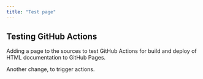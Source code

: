 ```yaml
---
title: "Test page"
---
```


## Testing GitHub Actions

Adding a page to the sources to test GitHub Actions for build and deploy of HTML documentation to GitHub Pages.

Another change, to trigger actions.